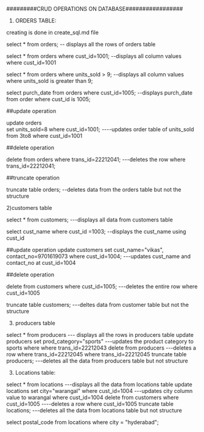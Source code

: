 #########CRUD OPERATIONS ON DATABASE#################

1) ORDERS TABLE:

creating is done in create_sql.md file

select * from orders;   -- displays all the rows of orders table

select * from orders where cust_id=1001;  --displays all column values where cust_id=1001

select * from orders where units_sold > 9;  --displays all column values where units_sold is greater than 9;

select purch_date from orders where cust_id=1005;  --displays purch_date from order where cust_id is 1005;

##update operation

update orders             
set units_sold=8
where cust_id=1001;   ----updates order table of units_sold from 3to8 where    cust_id=1001

##delete operation 

delete from orders where trans_id=22212041;     ---deletes the row where trans_id=22212041;

##truncate operation

truncate table orders; --deletes data from the orders table but not the structure


2)customers table

select * from customers; ---displays all data from customers table

select cust_name where cust_id =1003;  --displays the cust_name using cust_id

##update operation
update customers
set cust_name="vikas", contact_no=9701619073 
where cust_id=1004;     ---updates cust_name and contact_no at cust_id=1004

##delete operation

delete from customers
where cust_id=1005;      ---deletes the entire row where cust_id=1005

truncate table customers; ---deltes data from customer table but not the structure


3) producers table

select * from producers             --- displays all the rows in producers table
update producers set prod_category="sports"  ---updates the product category to sports where 
where trans_id=22212043
delete from producers                     ---deletes a row where trans_id=22212045
where trans_id=22212045
truncate table producers;                 ---deletes all the data from producers table but not structure


3) Locations table:

select * from locations                               ---displays all the data from locations table
update locations set city="warangal" where cust_id=1004 ---updates city column value to warangal where cust_id=1004
delete from customers where cust_id=1005              ----deletes a row where cust_id=1005
truncate table locations;                             ---deletes all the data from locations table but not structure

select postal_code from locations where city = "hyderabad";
